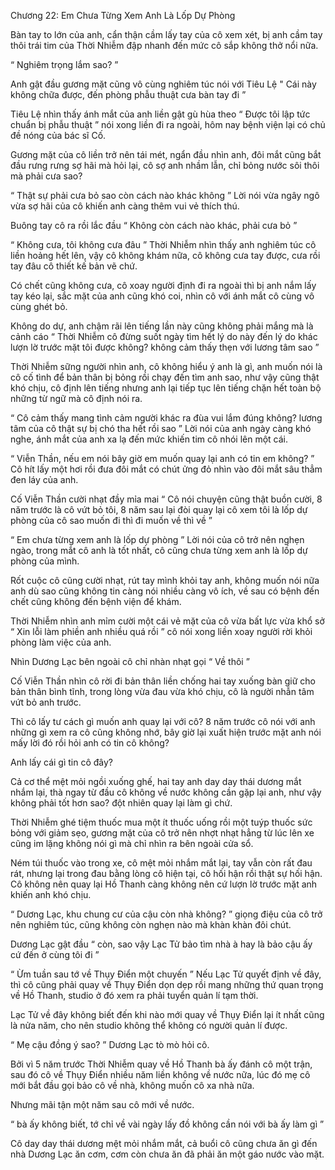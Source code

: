




Chương 22: Em Chưa Từng Xem Anh Là Lốp Dự Phòng


Bàn tay to lớn của anh, cẩn thận cầm lấy tay của cô xem xét, bị anh cầm tay thôi trái tim của Thời Nhiễm đập nhanh đến mức cô sắp không thở nổi nữa.

“ Nghiêm trọng lắm sao? ”

Anh gật đầu gương mặt cũng vô cùng nghiêm túc nói với Tiêu Lệ " Cái này không chữa được, đến phòng phẫu thuật cưa bàn tay đi ”

Tiêu Lệ nhìn thấy ánh mắt của anh liền gật gù hùa theo “ Được tôi lập tức chuẩn bị phẫu thuật ” nói xong liền đi ra ngoài, hôm nay bệnh viện lại có chủ đề nóng của bác sĩ Cố.

Gương mặt của cô liền trở nên tái mét, ngẩn đầu nhìn anh, đôi mắt cũng bắt đầu rưng rưng sợ hãi mà hỏi lại, cô sợ anh nhầm lẫn, chỉ bỏng nước sôi thôi mà phải cưa sao?

“ Thật sự phải cưa bỏ sao còn cách nào khác không ” Lời nói vừa ngây ngô vừa sợ hãi của cô khiến anh càng thêm vui vẻ thích thú.

Buông tay cô ra rồi lắc đầu “ Không còn cách nào khác, phải cưa bỏ ”



“ Không cưa, tôi không cưa đâu ” Thời Nhiễm nhìn thấy anh nghiêm túc cô liền hoảng hết lên, vậy cô không khám nữa, cô không cưa tay được, cưa rồi tay đâu cô thiết kế bản vẽ chứ.

Có chết cũng không cưa, cô xoay người định đi ra ngoài thì bị anh nắm lấy tay kéo lại, sắc mặt của anh cũng khó coi, nhìn cô với ánh mắt cô cùng vô cùng ghét bỏ.

Không do dự, anh chậm rãi lên tiếng lần này cũng không phải mắng mà là cảnh cáo “ Thời Nhiễm cô đừng suốt ngày tìm hết lý do này đến lý do khác lượn lờ trước mặt tôi được không? không cảm thấy thẹn với lương tâm sao ”

Thời Nhiễm sững người nhìn anh, cô không hiểu ý anh là gì, anh muốn nói là cô cố tình để bản thân bị bỏng rồi chạy đến tìm anh sao, như vậy cũng thật khó chịu, cô định lên tiếng nhưng anh lại tiếp tục lên tiếng chặn hết toàn bộ những từ ngữ mà cô định nói ra.

“ Cô cảm thấy mang tình cảm người khác ra đùa vui lắm đúng không? lương tâm của cô thật sự bị chó tha hết rồi sao ” Lời nói của anh ngày càng khó nghe, ánh mắt của anh xa lạ đến mức khiến tim cô nhói lên một cái.

“ Viễn Thần, nếu em nói bây giờ em muốn quay lại anh có tin em không? ” Cô hít lấy một hơi rồi đưa đôi mắt có chút ửng đỏ nhìn vào đôi mắt sâu thẳm đen láy của anh.

Cố Viễn Thần cười nhạt đầy mỉa mai “ Cô nói chuyện cũng thật buồn cười, 8 năm trước là cô vứt bỏ tôi, 8 năm sau lại đòi quay lại cô xem tôi là lốp dự phòng của cô sao muốn đi thì đi muốn về thì về ”

“ Em chưa từng xem anh là lốp dự phòng ” Lời nói của cô trở nên nghẹn ngào, trong mắt cô anh là tốt nhất, cô cũng chưa từng xem anh là lốp dự phòng của mình.

Rốt cuộc cô cũng cười nhạt, rút tay mình khỏi tay anh, không muốn nói nữa anh dù sao cũng không tin càng nói nhiều càng vô ích, về sau có bệnh đến chết cũng không đến bệnh viện để khám.

Thời Nhiễm nhìn anh mỉm cười một cái vẻ mặt của cô vừa bất lực vừa khổ sở “ Xin lỗi làm phiền anh nhiều quá rồi ” cô nói xong liền xoay người rời khỏi phòng làm việc của anh.



Nhìn Dương Lạc bên ngoài cô chỉ nhàn nhạt gọi “ Về thôi ”

Cố Viễn Thần nhìn cô rời đi bản thân liền chống hai tay xuống bàn giữ cho bản thân bình tĩnh, trong lòng vừa đau vừa khó chịu, cô là người nhẫn tâm vứt bỏ anh trước.

Thì cô lấy tư cách gì muốn anh quay lại với cô? 8 năm trước cô nói với anh những gì xem ra cô cũng không nhớ, bây giờ lại xuất hiện trước mặt anh nói mấy lời đó rồi hỏi anh có tin cô không?

Anh lấy cái gì tin cô đây?

Cả cơ thể mệt mỏi ngồi xuống ghế, hai tay anh day day thái dương mắt nhắm lại, thà ngay từ đầu cô không về nước không cần gặp lại anh, như vậy không phải tốt hơn sao? đột nhiên quay lại làm gì chứ.

Thời Nhiễm ghé tiệm thuốc mua một ít thuốc uống rồi một tuýp thuốc sức bỏng với giảm sẹo, gương mặt của cô trở nên nhợt nhạt hẳng từ lúc lên xe cũng im lặng không nói gì mà chỉ nhìn ra bên ngoài cửa sổ.

Ném túi thuốc vào trong xe, cô mệt mỏi nhắm mắt lại, tay vẫn còn rất đau rát, nhưng lại trong đau bằng lòng cô hiện tại, cô hối hận rồi thật sự hối hận. Cô không nên quay lại Hồ Thanh càng không nên cứ lượn lờ trước mặt anh khiến anh khó chịu.

“ Dương Lạc, khu chung cư của cậu còn nhà không? ” giọng điệu của cô trở nên nghiêm túc, cũng không còn nghẹn nào mà khàn khàn đôi chút.

Dương Lạc gật đầu “ còn, sao vậy Lạc Tử bảo tìm nhà à hay là bảo cậu ấy cứ đến ở cùng tôi đi ”

“ Ừm tuần sau tớ về Thụy Điển một chuyến ” Nếu Lạc Tử quyết định về đây, thì cô cũng phải quay về Thụy Điển dọn dẹp rồi mang những thứ quan trọng về Hồ Thanh, studio ở đó xem ra phải tuyển quản lí tạm thời.

Lạc Tử về đây không biết đến khi nào mới quay về Thụy Điển lại ít nhất cũng là nửa năm, cho nên studio không thể không có người quản lí được.

“ Mẹ cậu đồng ý sao? ” Dương Lạc tò mò hỏi cô.

Bởi vì 5 năm trước Thời Nhiễm quay về Hồ Thanh bà ấy đánh cô một trận, sau đó cô về Thụy Điển nhiều năm liền không về nước nữa, lúc đó mẹ cô mới bắt đầu gọi bảo cô về nhà, không muốn cô xa nhà nữa.

Nhưng mãi tận một năm sau cô mới về nước.

“ bà ấy không biết, tớ chỉ về vài ngày lấy đồ không cần nói với bà ấy làm gì ”

Cô day day thái dương mệt mỏi nhắm mắt, cả buổi cô cũng chưa ăn gì đến nhà Dương Lạc ăn cơm, cơm còn chưa ăn đã phải ăn một gáo nước vào mặt.




